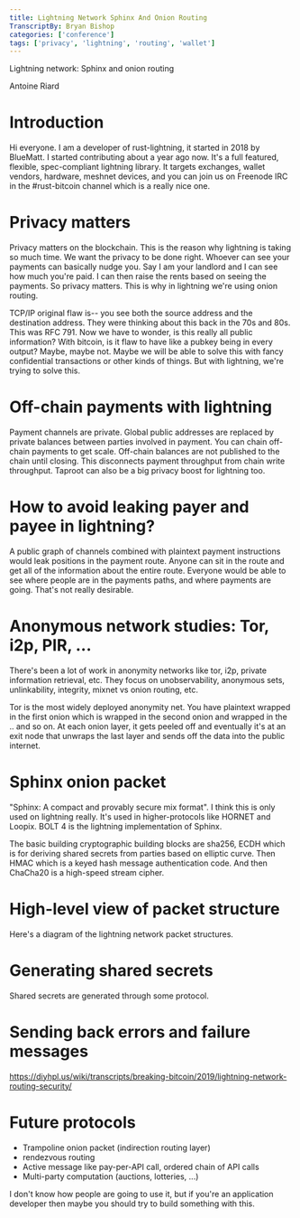 ```yaml
---
title: Lightning Network Sphinx And Onion Routing
TranscriptBy: Bryan Bishop
categories: ['conference']
tags: ['privacy', 'lightning', 'routing', 'wallet']
---
```


Lightning network: Sphinx and onion routing

Antoine Riard

# Introduction

Hi everyone. I am a developer of rust-lightning, it started in 2018 by BlueMatt. I started contributing about a year ago now. It's a full featured, flexible, spec-compliant lightning library. It targets exchanges, wallet vendors, hardware, meshnet devices, and you can join us on Freenode IRC in the #rust-bitcoin channel which is a really nice one.

# Privacy matters

Privacy matters on the blockchain. This is the reason why lightning is taking so much time. We want the privacy to be done right. Whoever can see your payments can basically nudge you. Say I am your landlord and I can see how much you're paid. I can then raise the rents based on seeing the payments. So privacy matters. This is why in lightning we're using onion routing.

TCP/IP original flaw is-- you see both the source address and the destination address. They were thinking about this back in the 70s and 80s. This was RFC 791. Now we have to wonder, is this really all public information? With bitcoin, is it flaw to have like a pubkey being in every output? Maybe, maybe not. Maybe we will be able to solve this with fancy confidential transactions or other kinds of things. But with lightning, we're trying to solve this.

# Off-chain payments with lightning

Payment channels are private. Global public addresses are replaced by private balances between parties involved in payment. You can chain off-chain payments to get scale. Off-chain balances are not published to the chain until closing. This disconnects payment throughput from chain write throughput. Taproot can also be a big privacy boost for lightning too.

# How to avoid leaking payer and payee in lightning?

A public graph of channels combined with plaintext payment instructions would leak positions in the payment route. Anyone can sit in the route and get all of the information about the entire route. Everyone would be able to see where people are in the payments paths, and where payments are going. That's not really desirable.

# Anonymous network studies: Tor, i2p, PIR, ...

There's been a lot of work in anonymity networks like tor, i2p, private information retrieval, etc. They focus on unobservability, anonymous sets, unlinkability, integrity, mixnet vs onion routing, etc.

Tor is the most widely deployed anonymity net. You have plaintext wrapped in the first onion which is wrapped in the second onion and wrapped in the .. and so on. At each onion layer, it gets peeled off and eventually it's at an exit node that unwraps the last layer and sends off the data into the public internet.

# Sphinx onion packet

"Sphinx: A compact and provably secure mix format". I think this is only used on lightning really. It's used in higher-protocols like HORNET and Loopix. BOLT 4 is the lightning implementation of Sphinx.

The basic building cryptographic building blocks are sha256, ECDH which is for deriving shared secrets from parties based on elliptic curve. Then HMAC which is a keyed hash message authentication code. And then ChaCha20 is a high-speed stream cipher.

# High-level view of packet structure

Here's a diagram of the lightning network packet structures.

# Generating shared secrets

Shared secrets are generated through some protocol.

# Sending back errors and failure messages

<https://diyhpl.us/wiki/transcripts/breaking-bitcoin/2019/lightning-network-routing-security/>

# Future protocols

* Trampoline onion packet (indirection routing layer)
* rendezvous routing
* Active message like pay-per-API call, ordered chain of API calls
* Multi-party computation (auctions, lotteries, ...)

I don't know how people are going to use it, but if you're an application developer then maybe you should try to build something with this.


